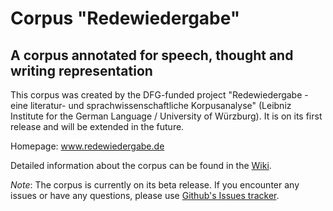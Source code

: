 # Corpus "Redewiedergabe"
## A corpus annotated for speech, thought and writing representation

This corpus was created by the DFG-funded project "Redewiedergabe - eine literatur- und sprachwissenschaftliche Korpusanalyse" (Leibniz Institute for the German Language / University of Würzburg). It is on its first release and will be extended in the future.

Homepage: www.redewiedergabe.de

Detailed information about the corpus can be found in the [Wiki](https://github.com/redewiedergabe/corpus/wiki/The-%22Redewiedergabe%22-corpus).

*Note*: The corpus is currently on its beta release. If you encounter any issues or have any questions, please use [Github's Issues tracker](https://github.com/redewiedergabe/corpus/issues).
